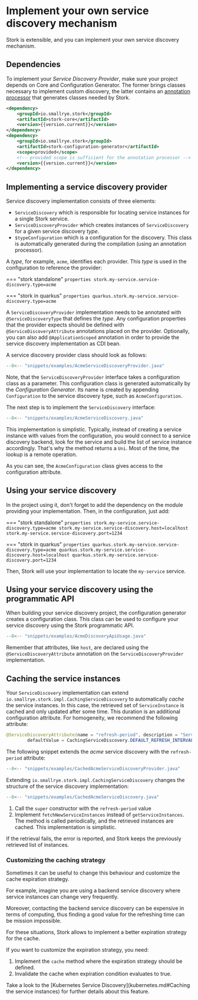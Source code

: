 # Implement your own service discovery mechanism

Stork is extensible, and you can implement your own service discovery mechanism.

## Dependencies

To implement your _Service Discovery Provider_, make sure your project depends on Core and Configuration Generator. 
The former brings classes necessary to implement custom discovery, the latter contains an [annotation processor](https://docs.oracle.com/en/java/javase/11/docs/api/java.compiler/javax/annotation/processing/Processor.html) that generates classes needed by Stork.

```xml
<dependency>
    <groupId>io.smallrye.stork</groupId>
    <artifactId>stork-core</artifactId>
    <version>{{version.current}}</version>
</dependency>
<dependency>
    <groupId>io.smallrye.stork</groupId>
    <artifactId>stork-configuration-generator</artifactId>
    <scope>provided</scope>
    <!-- provided scope is sufficient for the annotation processor -->
    <version>{{version.current}}</version>
</dependency>
```

## Implementing a service discovery provider

Service discovery implementation consists of three elements:

- `ServiceDiscovery` which is responsible for locating service instances for a single Stork service.
- `ServiceDiscoveryProvider` which creates instances of `ServiceDiscovery` for a given service discovery _type_.
- `$typeConfiguration` which is a configuration for the discovery. This class is automatically generated during the compilation (using an annotation processor).

A _type_, for example, `acme`, identifies each provider.
This _type_ is used in the configuration to reference the provider:

=== "stork standalone"
    ```properties
    stork.my-service.service-discovery.type=acme
    ```

=== "stork in quarkus"
    ```properties
    quarkus.stork.my-service.service-discovery.type=acme
    ```

A `ServiceDiscoveryProvider` implementation needs to be annotated with `@ServiceDiscoveryType` that defines the _type_.
Any configuration properties that the provider expects should be defined with `@ServiceDiscoveryAttribute` annotations placed on the provider.
Optionally, you can also add `@ApplicationScoped` annotation in order to provide the service discovery implementation as CDI bean.

A service discovery provider class should look as follows:

```java linenums="1"
--8<-- "snippets/examples/AcmeServiceDiscoveryProvider.java"
```

Note, that the `ServiceDiscoveryProvider` interface takes a configuration class as a parameter. This configuration class 
is generated automatically by the _Configuration Generator_. 
Its name is created by appending `Configuration` to the service discovery type, such as `AcmeConfiguration`.

The next step is to implement the `ServiceDiscovery` interface:

```java linenums="1"
--8<-- "snippets/examples/AcmeServiceDiscovery.java"
```

This implementation is simplistic.
Typically, instead of creating a service instance with values from the configuration, you would connect to a service discovery backend, look for the service and build the list of service instance accordingly.
That's why the method returns a `Uni`.
Most of the time, the lookup is a remote operation.

As you can see, the `AcmeConfiguration` class gives access to the configuration attribute.

## Using your service discovery

In the project using it, don't forget to add the dependency on the module providing your implementation.
Then, in the configuration, just add:

=== "stork standalone"
    ```properties
    stork.my-service.service-discovery.type=acme
    stork.my-service.service-discovery.host=localhost
    stork.my-service.service-discovery.port=1234
    ```

=== "stork in quarkus"
    ```properties
    quarkus.stork.my-service.service-discovery.type=acme
    quarkus.stork.my-service.service-discovery.host=localhost
    quarkus.stork.my-service.service-discovery.port=1234
    ```


Then, Stork will use your implementation to locate the `my-service` service.

## Using your service discovery using the programmatic API

When building your service discovery project, the configuration generator creates a configuration class.
This class can be used to configure your service discovery using the Stork programmatic API.

```java linenums="1"
--8<-- "snippets/examples/AcmeDiscoveryApiUsage.java"
```

Remember that attributes, like `host`, are declared using the `@ServiceDiscoveryAttribute` annotation on the `ServiceDiscoveryProvider` implementation.

## Caching the service instances

Your `ServiceDiscovery` implementation can extend `io.smallrye.stork.impl.CachingServiceDiscovery` to automatically _cache_ the service instances.
In this case, the retrieved set of `ServiceInstance` is cached and only updated after some time.
This duration is an additional configuration attribute.
For homogeneity, we recommend the following attribute:

```java 
@ServiceDiscoveryAttribute(name = "refresh-period", description = "Service discovery cache refresh period.", 
        defaultValue = CachingServiceDiscovery.DEFAULT_REFRESH_INTERVAL)
```

The following snippet extends the _acme_ service discovery with the `refresh-period` attribute:

```java linenums="1"
--8<-- "snippets/examples/CachedAcmeServiceDiscoveryProvider.java"
```

Extending `io.smallrye.stork.impl.CachingServiceDiscovery` changes the structure of the service discovery implementation:

```java linenums="1"
--8<-- "snippets/examples/CachedAcmeServiceDiscovery.java"
```

1. Call the `super` constructor with the `refresh-period` value
2. Implement `fetchNewServiceInstances` instead of `getServiceInstances`.
   The method is called periodically, and the retrieved instances are cached.
   This implementation is simplistic.

If the retrieval fails, the error is reported, and Stork keeps the previously retrieved list of instances.


### Customizing the caching strategy

Sometimes it can be useful to change this behaviour and customize the cache expiration strategy.

For example, imagine you are using a backend service discovery where service instances can change very frequently.

Moreover, contacting the backend service discovery can be expensive in terms of computing,
thus finding a good value for the refreshing time can be mission impossible.

For these situations, Stork allows to implement a better expiration strategy for the cache. 

If you want to customize the expiration strategy, you need:
1. Implement the `cache` method where the expiration strategy should be defined.
2. Invalidate the cache when expiration condition evaluates to true.

Take a look to the [Kubernetes Service Discovery](kubernetes.md#Caching the service instances) for further details about this feature.
